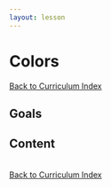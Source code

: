 ```yaml
---
layout: lesson
---
```


# Colors

<a href="../">Back to Curriculum Index</a>

## Goals

## Content

<br>
<a href="../">Back to Curriculum Index</a>
